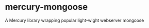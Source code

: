 mercury-mongoose
================

A Mercury library wrapping popular light-wight webserver mongoose
